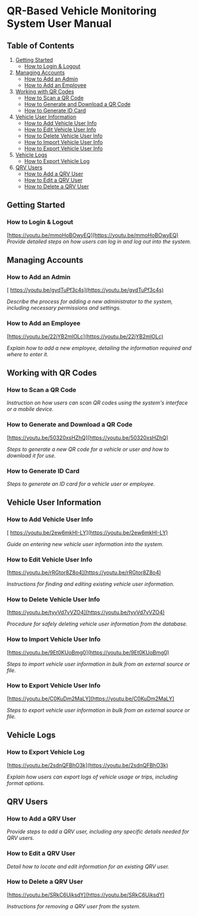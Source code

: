 # QR-Based Vehicle Monitoring System User Manual

## Table of Contents
1. [Getting Started](#getting-started)
    - [How to Login & Logout](#how-to-login-&-logout)
2. [Managing Accounts](#managing-accounts)
    - [How to Add an Admin](#how-to-add-an-admin)
    - [How to Add an Employee](#how-to-add-an-employee)
3. [Working with QR Codes](#working-with-qr-codes)
    - [How to Scan a QR Code](#how-to-scan-a-qr-code)
    - [How to Generate and Download a QR Code](#how-to-generate-and-download-a-qr-code)
    - [How to Generate ID Card](#how-to-generate-id-card)
4. [Vehicle User Information](#vehicle-user-information)
    - [How to Add Vehicle User Info](#how-to-add-vehicle-user-info)
    - [How to Edit Vehicle User Info](#how-to-edit-vehicle-user-info)
    - [How to Delete Vehicle User Info](#how-to-delete-vehicle-user-info)
    - [How to Import Vehicle User Info](#how-to-import-vehicle-user-info)
    - [How to Export Vehicle User Info](#how-to-export-vehicle-user-info)
5. [Vehicle Logs](#vehicle-logs)
    - [How to Export Vehicle Log](#how-to-export-vehicle-log)
6. [QRV Users](#qrv-users)
    - [How to Add a QRV User](#how-to-add-a-qrv-user)
    - [How to Edit a QRV User](#how-to-edit-a-qrv-user)
    - [How to Delete a QRV User](#how-to-delete-a-qrv-user)

## Getting Started

### How to Login & Logout
[https://youtu.be/mmoHoBOwyEQ](https://youtu.be/mmoHoBOwyEQ)
_Provide detailed steps on how users can log in and log out into the system._

## Managing Accounts

### How to Add an Admin
[ https://youtu.be/gydTuPf3c4s](https://youtu.be/gydTuPf3c4s)

_Describe the process for adding a new administrator to the system, including necessary permissions and settings._


### How to Add an Employee
[https://youtu.be/22jYB2mlOLc](https://youtu.be/22jYB2mlOLc)

_Explain how to add a new employee, detailing the information required and where to enter it._


## Working with QR Codes

### How to Scan a QR Code
_Instruction on how users can scan QR codes using the system's interface or a mobile device._
 

### How to Generate and Download a QR Code
[https://youtu.be/50320xsHZhQ](https://youtu.be/50320xsHZhQ)

_Steps to generate a new QR code for a vehicle or user and how to download it for use._


### How to Generate ID Card
_Steps to generate an ID card for a vehicle user or employee._

## Vehicle User Information

### How to Add Vehicle User Info
[ https://youtu.be/2ew6mkHI-LY](https://youtu.be/2ew6mkHI-LY)

_Guide on entering new vehicle user information into the system._


### How to Edit Vehicle User Info
[https://youtu.be/rRGtor8Z8o4](https://youtu.be/rRGtor8Z8o4) 

_Instructions for finding and editing existing vehicle user information._


### How to Delete Vehicle User Info
[https://youtu.be/tyvVd7vVZO4](https://youtu.be/tyvVd7vVZO4)

_Procedure for safely deleting vehicle user information from the database._

### How to Import Vehicle User Info
[https://youtu.be/9Et0KUoBmg0](https://youtu.be/9Et0KUoBmg0) 

_Steps to import vehicle user information in bulk from an external source or file._

### How to Export Vehicle User Info
[https://youtu.be/C0KuDm2MaLY](https://youtu.be/C0KuDm2MaLY) 

_Steps to export vehicle user information in bulk from an external source or file._


## Vehicle Logs

### How to Export Vehicle Log
[https://youtu.be/2sdnQFBhO3k](https://youtu.be/2sdnQFBhO3k)

_Explain how users can export logs of vehicle usage or trips, including format options._


## QRV Users

### How to Add a QRV User
_Provide steps to add a QRV user, including any specific details needed for QRV users._


### How to Edit a QRV User
_Detail how to locate and edit information for an existing QRV user._
 
 
### How to Delete a QRV User
[https://youtu.be/SRkC6UiksdY](https://youtu.be/SRkC6UiksdY)

_Instructions for removing a QRV user from the system._

